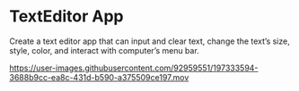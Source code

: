 # TextEditor App
Create a text editor app that can input and clear text, change the text’s size, style, color, and interact with computer’s menu bar.


https://user-images.githubusercontent.com/92959551/197333594-3688b9cc-ea8c-431d-b590-a375509ce197.mov

